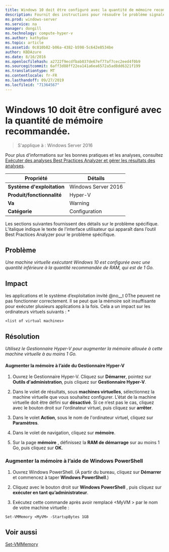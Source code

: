 ```yaml
---
title: Windows 10 doit être configuré avec la quantité de mémoire recommandée.
description: Fournit des instructions pour résoudre le problème signalé par cette règle de Best Practices Analyzer.
ms.prod: windows-server
ms.service: na
manager: dongill
ms.technology: compute-hyper-v
ms.author: kathydav
ms.topic: article
ms.assetid: 0c810b82-b06a-4382-b598-5c642e8534be
author: KBDAzure
ms.date: 8/16/2016
ms.openlocfilehash: a2722f9ecdfbab037de67ef77af7cec2eed4f0b9
ms.sourcegitcommit: 6aff3d88ff22ea141a6ea6572a5ad8dd6321f199
ms.translationtype: MT
ms.contentlocale: fr-FR
ms.lasthandoff: 09/27/2019
ms.locfileid: "71364567"
---
```

# <a name="windows-10-should-be-configured-with-the-recommended-amount-of-memory"></a>Windows 10 doit être configuré avec la quantité de mémoire recommandée.

>S'applique à : Windows Server 2016

Pour plus d’informations sur les bonnes pratiques et les analyses, consultez [Exécuter des analyses Best Practices Analyzer et gérer les résultats des analyses](https://go.microsoft.com/fwlink/p/?LinkID=223177).  
  
|Propriété|Détails|  
|-|-|  
|**Système d'exploitation**|Windows Server 2016|  
|**Produit/fonctionnalité**|Hyper-V|  
|**Va**|Warning|  
|**Catégorie**|Configuration|  
  
Les sections suivantes fournissent des détails sur le problème spécifique. L’italique indique le texte de l’interface utilisateur qui apparaît dans l’outil Best Practices Analyzer pour le problème spécifique.  
  
## <a name="issue"></a>**Problème**  
*Une machine virtuelle exécutant Windows 10 est configurée avec une quantité inférieure à la quantité recommandée de RAM, qui est de 1 Go.*  
  
## <a name="impact"></a>**Impact**  
les applications et le système d’exploitation invité @no__t 0The peuvent ne pas fonctionner correctement. Il se peut que la mémoire soit insuffisante pour exécuter plusieurs applications à la fois. Cela a un impact sur les ordinateurs virtuels suivants : *  
```  
<list of virtual machines>  
```  
## <a name="resolution"></a>**Résolution**  
*Utilisez le Gestionnaire Hyper-V pour augmenter la mémoire allouée à cette machine virtuelle à au moins 1 Go.*  
  
#### <a name="increase-the-memory-using-hyper-v-manager"></a>Augmenter la mémoire à l’aide du Gestionnaire Hyper-V  
  
1.  Ouvrez le Gestionnaire Hyper-V. Cliquez sur **Démarrer**, pointez sur **Outils d'administration**, puis cliquez sur **Gestionnaire Hyper-V**.  
  
2.  Dans le volet de résultats, sous **machines virtuelles**, sélectionnez la machine virtuelle que vous souhaitez configurer. L’état de la machine virtuelle doit être défini sur **désactivé**. Si ce n’est pas le cas, cliquez avec le bouton droit sur l’ordinateur virtuel, puis cliquez sur **arrêter**.  
  
3.  Dans le volet **Action**, sous le nom de l'ordinateur virtuel, cliquez sur **Paramètres**.  
  
4.  Dans le volet de navigation, cliquez sur **mémoire**.  
  
5.  Sur la page **mémoire** , définissez la **RAM de démarrage** sur au moins 1 Go, puis cliquez sur **OK**.  
  
### <a name="increase-the-memory-using-windows-powershell"></a>Augmenter la mémoire à l’aide de Windows PowerShell  
  
1.  Ouvrez Windows PowerShell. (À partir du bureau, cliquez sur **Démarrer** et commencez à taper **Windows PowerShell**.)  
  
2.  Cliquez avec le bouton droit sur **Windows PowerShell** , puis cliquez sur **exécuter en tant qu’administrateur**.  
  
3.  Exécutez cette commande après avoir remplacé \<MyVM > par le nom de votre machine virtuelle :  
  
```  
Set-VMMemory <MyVM> -StartupBytes 1GB  
```  
  
## <a name="see-also"></a>Voir aussi  
[Set-VMMemory](https://technet.microsoft.com/library/hh848572.aspx)  
  


